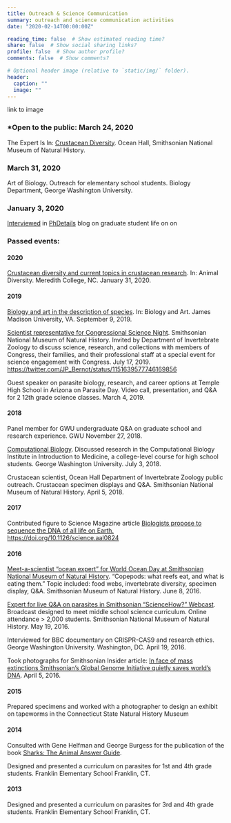 ```yaml
---
title: Outreach & Science Communication
summary: outreach and science communication activities
date: "2020-02-14T00:00:00Z"

reading_time: false  # Show estimated reading time?
share: false  # Show social sharing links?
profile: false  # Show author profile?
comments: false  # Show comments?

# Optional header image (relative to `static/img/` folder).
header:
  caption: ""
  image: ""
---
```


link to image

### *Open to the public: March 24, 2020
The Expert Is In: <u>Crustacean Diversity</u>. Ocean Hall, Smithsonian National Museum of Natural History. 

### March 31, 2020
Art of Biology. Outreach for elementary school students. Biology Department, George Washington University.

### January 3, 2020
[Interviewed](http://phdetails.blogspot.com/2020/01/83-jimmy-bernot.html) in [PhDetails](http://phdetails.blogspot.com) blog on graduate student life on on 

### Passed events:

#### 2020

<u>Crustacean diversity and current topics in crustacean research</u>. In: Animal Diversity. Meredith College, NC. January 31, 2020.

#### 2019

<u>Biology and art in the description of species</u>. In: Biology and Art. James Madison University, VA. September 9, 2019.

<u>Scientist representative for Congressional Science Night</u>. Smithsonian National Museum of Natural History. Invited by Department of Invertebrate Zoology to discuss science, research, and collections with members of Congress, their families, and their professional staff at a  special event for science engagement with Congress. July 17, 2019. https://twitter.com/JP_Bernot/status/1151639577746169856

Guest speaker on parasite biology, research, and career options at Temple High School in Arizona on Parasite Day. Video call, presentation, and Q&A for 2 12th grade science classes. March 4, 2019.

#### 2018

Panel member for GWU undergraduate Q&A on graduate school and research experience. GWU November 27, 2018.

<u>Computational Biology</u>. Discussed research in the Computational Biology Institute in Introduction to Medicine, a college-level course for high school students. George Washington University. July 3, 2018.

Crustacean scientist, Ocean Hall Department of Invertebrate Zoology public outreach. Crustacean specimen displays and Q&A. Smithsonian National Museum of Natural History. April 5, 2018.

#### 2017

Contributed figure to Science Magazine article <u>Biologists propose to sequence the DNA of all life on Earth.</u> https://doi.org/10.1126/science.aal0824

#### 2016

<u>Meet-a-scientist “ocean expert” for World Ocean Day at Smithsonian National Museum of Natural History</u>. “Copepods: what reefs eat, and what is eating them.” Topic included: food webs, invertebrate diversity, specimen display, Q&A. Smithsonian Museum of Natural History. June 8, 2016.

<u>Expert for live Q&A on parasites in Smithsonian “ScienceHow?” Webcast</u>. Broadcast designed to meet middle school science curriculum. Online attendance > 2,000 students. Smithsonian National Museum of Natural History. May 19, 2016.

Interviewed for BBC documentary on CRISPR-CAS9 and research 
ethics. George Washington University. Washington, DC. April 19, 2016.

Took photographs for Smithsonian Insider article: <u>In face of mass extinctions Smithsonian’s Global Genome Initiative quietly saves world’s DNA</u>. April 5, 2016.

#### 2015

Prepared specimens and worked with a photographer to design an exhibit on tapeworms in the Connecticut State Natural History Museum

#### 2014

Consulted with Gene Helfman and George Burgess for the publication 
of the book <u>Sharks: The Animal Answer Guide</u>. 

Designed and presented a curriculum on parasites for 1st and 4th grade
students. Franklin Elementary School Franklin, CT. 

#### 2013

Designed and presented a curriculum on parasites for 3rd and 4th grade
students. Franklin Elementary School Franklin, CT. 

